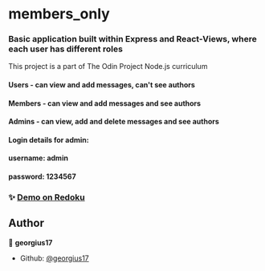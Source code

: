 # members_only

### Basic application built within Express and React-Views, where each user has different roles
This project is a part of The Odin Project Node.js curriculum

#### Users - can view and add messages, can't see authors
#### Members - can view and add messages and see authors
#### Admins - can view, add and delete messages and see authors

#### Login details for admin:
#### username: admin
#### password: 1234567

### ✨ [Demo on Redoku](https://boiling-hamlet-20839.herokuapp.com/)

 

## Author

👤 **georgius17**


* Github: [@georgius17](https://github.com/georgius17)

